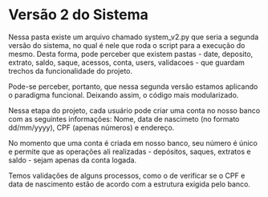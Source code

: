 # Versão 2 do Sistema

Nessa pasta existe um arquivo chamado system_v2.py que seria a segunda versão do sistema, no qual é nele que roda o script para a execução do mesmo. Desta forma, pode perceber que existem pastas - date, deposito, extrato, saldo, saque, acessos, conta, users, validacoes - que guardam trechos da funcionalidade do projeto.

Pode-se perceber, portanto, que nessa segunda versão estamos aplicando o paradigma funcional. Deixando assim, o código mais modularizado.

Nessa etapa do projeto, cada usuário pode criar uma conta no nosso banco com as seguintes informações: Nome, data de nascimeto (no formato dd/mm/yyyy), CPF (apenas números) e endereço.

No momento que uma conta é criada em nosso banco, seu número é único e permite que as operações ali realizadas - depósitos, saques, extratos e saldo - sejam apenas da conta logada.

Temos validações de alguns processos, como o de verificar se o CPF e data de nascimento estão de acordo com a estrutura exigida pelo banco.